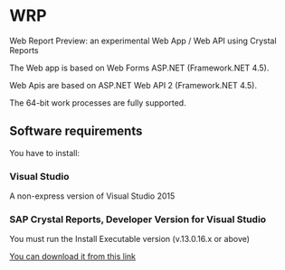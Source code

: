 WRP
===

Web Report Preview: an experimental Web App / Web API using Crystal Reports

The Web app is based on Web Forms ASP.NET (Framework.NET 4.5).

Web Apis are based on ASP.NET Web API 2 (Framework.NET 4.5).

The 64-bit work processes are fully supported.

Software requirements
--------------------------

You have to install:

### Visual Studio
A non-express version of Visual Studio 2015

### SAP Crystal Reports, Developer Version for Visual Studio
You must run the Install Executable version (v.13.0.16.x or above)

[You can download it from this link](http://scn.sap.com/community/crystal-reports-for-visual-studio)

